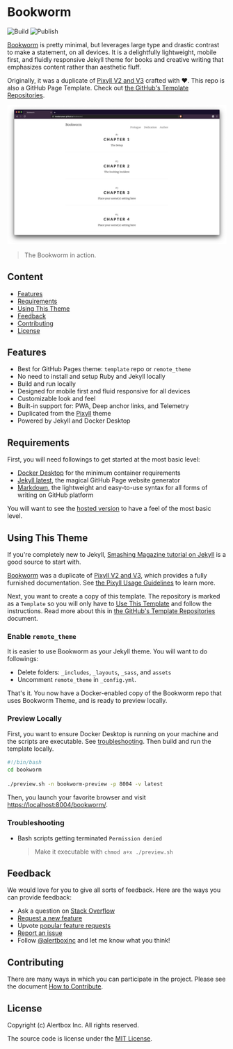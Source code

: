 # Bookworm

![Build](https://github.com/alertbox/bookworm/workflows/Build/badge.svg)
![Publish](https://github.com/alertbox/bookworm/workflows/Publish/badge.svg)

[Bookworm](https://alertbox.github.io/bookworm) is pretty minimal, but leverages large type and drastic contrast to make a statement, on all devices. It is a delightfully lightweight, mobile first, and fluidly responsive Jekyll theme for books and creative writing that emphasizes content rather than aesthetic fluff.

Originally, it was a duplicate of [Pixyll V2 and V3](https://github.com/johno/pixyll) crafted with :heart:. This repo is also a GitHub Page Template. Check out [the GitHub's Template Repositories](https://help.github.com/en/github/creating-cloning-and-archiving-repositories/creating-a-repository-from-a-template).

![Screenshot](screenshot.png)

> The Bookworm in action.

## Content

- [Features](#features)
- [Requirements](#requirements)
- [Using This Theme](#using-this-theme)
- [Feedback](#feedback)
- [Contributing](#contributing)
- [License](#license)

## Features

- Best for GitHub Pages theme: `template` repo or `remote_theme`
- No need to install and setup Ruby and Jekyll locally
- Build and run locally
- Designed for mobile first and fluid responsive for all devices
- Customizable look and feel
- Built-in support for: PWA, Deep anchor links, and Telemetry
- Duplicated from the [Pixyll](https://pixyll.com) theme
- Powered by Jekyll and Docker Desktop

## Requirements

First, you will need followings to get started at the most basic level:

- [Docker Desktop]() for the minimum container requirements
- [Jekyll latest](), the magical GitHub Page website generator
- [Markdown](https://guides.github.com/features/mastering-markdown/), the lightweight and easy-to-use syntax for all forms of writing on GitHub platform

You will want to see the [hosted version](https://alertbox.github.io/bookworm/) to have a feel of the most basic level.

## Using This Theme

If you're completely new to Jekyll, [Smashing Magazine tutorial on Jekyll](http://www.smashingmagazine.com/2014/08/01/build-blog-jekyll-github-pages/) is a good source to start with.

[Bookworm](https://alertbox.github.io/bookworm/) was a duplicate of [Pixyll V2 and V3](https://github.com/johno/pixyll), which provides a fully furnished documentation. See [the Pixyll Usage Guidelines](https://github.com/johno/pixyll#using-github-pages) to learn more.

Next, you want to create a copy of this template. The repository is marked as a `Template` so you will only have to [Use This Template](https://github.com/alertbox/bookworm/generate/) and follow the instructions. Read more about this in [the GitHub's Template Repositories](https://help.github.com/en/github/creating-cloning-and-archiving-repositories/creating-a-repository-from-a-template) document.

### Enable `remote_theme`

It is easier to use Bookworm as your Jekyll theme. You will want to do followings:

- Delete folders: `_includes`, `_layouts`, `_sass`, and `assets`
- Uncomment `remote_theme` in `_config.yml`.

That's it. You now have a Docker-enabled copy of the Bookworm repo that uses Bookworm Theme, and is ready to preview locally.

### Preview Locally

First, you want to ensure Docker Desktop is running on your machine and the scripts are executable. See [troubleshooting](#troubleshooting). Then build and run the template locally.

```sh
#!/bin/bash
cd bookworm

./preview.sh -n bookworm-preview -p 8004 -v latest
```

Then, you launch your favorite browser and visit <https://localhost:8004/bookworm/>.

### Troubleshooting

- Bash scripts getting terminated `Permission denied`
  > Make it executable with `chmod a+x ./preview.sh`

## Feedback

We would love for you to give all sorts of feedback. Here are the ways you can provide feedback:

- Ask a question on [Stack Overflow]()
- [Request a new feature](https://github.com/alertbox/bookworm/issues/new?assignees=&labels=&template=feature_request.md&title=)
- Upvote [popular feature requests](https://github.com/alertbox/bookworm/issues)
- [Report an issue](https://github.com/alertbox/bookworm/issues/new?assignees=&labels=&template=bug_report.md&title=)
- Follow [@alertboxinc](https://twitter.com/alertboxinc) and let me know what you think!

## Contributing

There are many ways in which you can participate in the project. Please see the document [How to Contribute](CONTRIBUTING.md).

## License

Copyright (c) Alertbox Inc. All rights reserved.

The source code is license under the [MIT License](LICENSE).
